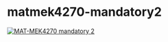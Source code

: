 # matmek4270-mandatory2

[![MAT-MEK4270 mandatory 2](https://github.com/ade3108/mandatory2/actions/workflows/main.yml/badge.svg)](https://github.com/ade3108mandatory2/actions/workflows/main.yml)
